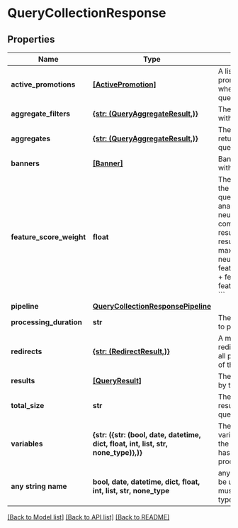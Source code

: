 # QueryCollectionResponse


## Properties
Name | Type | Description | Notes
------------ | ------------- | ------------- | -------------
**active_promotions** | [**[ActivePromotion]**](ActivePromotion.md) | A list of the promotions activated when running the query. | [optional] 
**aggregate_filters** | [**{str: (QueryAggregateResult,)}**](QueryAggregateResult.md) | The aggregates run with filters. | [optional] 
**aggregates** | [**{str: (QueryAggregateResult,)}**](QueryAggregateResult.md) | The aggregates returned by the query. | [optional] 
**banners** | [**[Banner]**](Banner.md) | Banners associated with this query. | [optional] 
**feature_score_weight** | **float** | The weight applied to the features in the query, used for analyzing the index, neural and feature components for results.  For each result:  &#x60;&#x60;&#x60; score &#x3D; max(index_score, neural_score) * (1 - feature_score_weight) +         feature_score * feature_score_weight &#x60;&#x60;&#x60; | [optional] 
**pipeline** | [**QueryCollectionResponsePipeline**](QueryCollectionResponsePipeline.md) |  | [optional] 
**processing_duration** | **str** | The total time taken to perform the query. | [optional] 
**redirects** | [**{str: (RedirectResult,)}**](RedirectResult.md) | A mapping of redirects triggered for all possible variations of the query. | [optional] 
**results** | [**[QueryResult]**](QueryResult.md) | The results returned by the query. | [optional] 
**total_size** | **str** | The total number of results that match the query. | [optional] 
**variables** | **{str: ({str: (bool, date, datetime, dict, float, int, list, str, none_type)},)}** | The modified variables returned by the pipeline after it has finished processing. | [optional] 
**any string name** | **bool, date, datetime, dict, float, int, list, str, none_type** | any string name can be used but the value must be the correct type | [optional]

[[Back to Model list]](../README.md#documentation-for-models) [[Back to API list]](../README.md#documentation-for-api-endpoints) [[Back to README]](../README.md)


